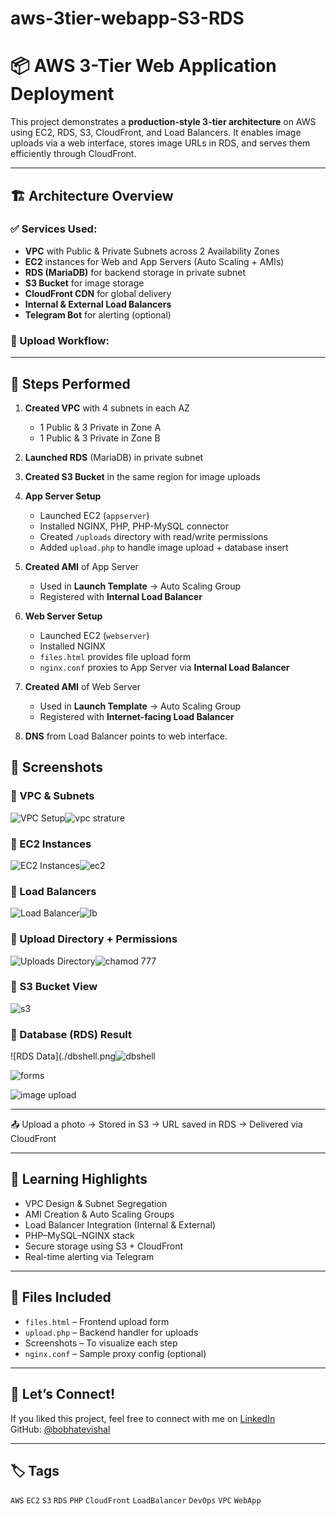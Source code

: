 # aws-3tier-webapp-S3-RDS
# 📦 AWS 3-Tier Web Application Deployment

This project demonstrates a **production-style 3-tier architecture** on AWS using EC2, RDS, S3, CloudFront, and Load Balancers. It enables image uploads via a web interface, stores image URLs in RDS, and serves them efficiently through CloudFront.

---

## 🏗️ Architecture Overview

### ✅ Services Used:
- **VPC** with Public & Private Subnets across 2 Availability Zones
- **EC2** instances for Web and App Servers (Auto Scaling + AMIs)
- **RDS (MariaDB)** for backend storage in private subnet
- **S3 Bucket** for image storage
- **CloudFront CDN** for global delivery
- **Internal & External Load Balancers**
- **Telegram Bot** for alerting (optional)

### 🔁 Upload Workflow:

---

## 🔧 Steps Performed

1. **Created VPC** with 4 subnets in each AZ  
   - 1 Public & 3 Private in Zone A  
   - 1 Public & 3 Private in Zone B  

2. **Launched RDS** (MariaDB) in private subnet

3. **Created S3 Bucket** in the same region for image uploads

4. **App Server Setup**
   - Launched EC2 (`appserver`)
   - Installed NGINX, PHP, PHP-MySQL connector
   - Created `/uploads` directory with read/write permissions
   - Added `upload.php` to handle image upload + database insert

5. **Created AMI** of App Server  
   - Used in **Launch Template** → Auto Scaling Group  
   - Registered with **Internal Load Balancer**

6. **Web Server Setup**
   - Launched EC2 (`webserver`)
   - Installed NGINX
   - `files.html` provides file upload form
   - `nginx.conf` proxies to App Server via **Internal Load Balancer**

7. **Created AMI** of Web Server  
   - Used in **Launch Template** → Auto Scaling Group  
   - Registered with **Internet-facing Load Balancer**

8. **DNS** from Load Balancer points to web interface.

## 📸 Screenshots

### 🔹 VPC & Subnets
![VPC Setup](./cdn.png)![vpc strature](https://github.com/user-attachments/assets/a15c4a64-7ea6-470e-b920-69066eba7663)


### 🔹 EC2 Instances
![EC2 Instances](./ec2.png)![ec2](https://github.com/user-attachments/assets/234e405b-4147-4d2a-845c-787214b6d634)

### 🔹 Load Balancers
![Load Balancer](./lb.png)![lb](https://github.com/user-attachments/assets/a9b99d15-0df0-496b-840f-fb9f52a927d2)


### 🔹 Upload Directory + Permissions
![Uploads Directory](./forms.png)![chamod 777](https://github.com/user-attachments/assets/1970a73e-b9a2-4b51-969a-1937fc17b9c6)

### 🔹 S3 Bucket View
![s3](https://github.com/user-attachments/assets/4f416809-2900-4fd1-9549-de2e8ed399aa)

### 🔹 Database (RDS) Result
![RDS Data](./dbshell.png![dbshell](https://github.com/user-attachments/assets/b3dc50e3-0477-4998-b46b-d9d6045d6f7b)

![forms](https://github.com/user-attachments/assets/56b50fe0-771d-4e64-8535-c5bb7afe7d21)

![image upload](https://github.com/user-attachments/assets/c0b9e961-d541-4d55-b41a-9f6de7aea5cb)

---

📤 Upload a photo → Stored in S3 → URL saved in RDS → Delivered via CloudFront

---

## 🧠 Learning Highlights

- VPC Design & Subnet Segregation
- AMI Creation & Auto Scaling Groups
- Load Balancer Integration (Internal & External)
- PHP–MySQL–NGINX stack
- Secure storage using S3 + CloudFront
- Real-time alerting via Telegram

---

## 📁 Files Included

- `files.html` – Frontend upload form
- `upload.php` – Backend handler for uploads
- Screenshots – To visualize each step
- `nginx.conf` – Sample proxy config (optional)

---

## 📣 Let’s Connect!

If you liked this project, feel free to connect with me on [LinkedIn](https://www.linkedin.com/in/vishal-bobhate)  
GitHub: [@bobhatevishal](https://github.com/bobhatevishal)

---

## 🏷️ Tags

`AWS` `EC2` `S3` `RDS` `PHP` `CloudFront` `LoadBalancer` `DevOps` `VPC` `WebApp`

